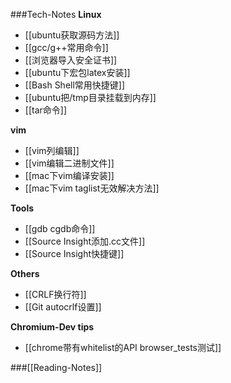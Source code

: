 ###Tech-Notes
**Linux**
 * [[ubuntu获取源码方法]]
 * [[gcc/g++常用命令]]
 * [[浏览器导入安全证书]]
 * [[ubuntu下宏包latex安装]]
 * [[Bash Shell常用快捷键]]
 * [[ubuntu把/tmp目录挂载到内存]]
 * [[tar命令]]

**vim**
 * [[vim列编辑]]
 * [[vim编辑二进制文件]]
 * [[mac下vim编译安装]]
 * [[mac下vim taglist无效解决方法]]

**Tools**
 * [[gdb cgdb命令]]
 * [[Source Insight添加.cc文件]]
 * [[Source Insight快捷键]]

**Others**
 * [[CRLF换行符]]
 * [[Git autocrlf设置]]

**Chromium-Dev tips**
* [[chrome带有whitelist的API browser_tests测试]]

###[[Reading-Notes]]